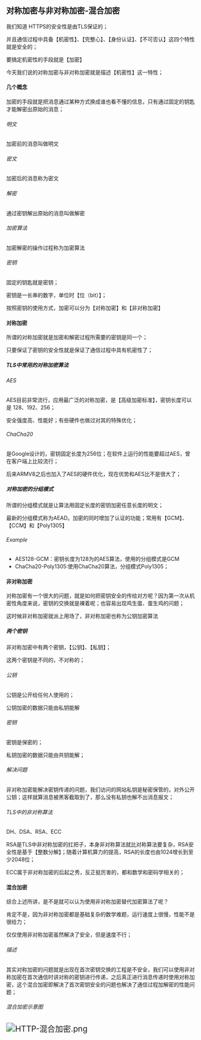 ## 对称加密与非对称加密-混合加密

我们知道 HTTPS的安全性是由TLS保证的；

并且通信过程中具备【机密性】、【完整心】、【身份认证】、【不可否认】这四个特性就是安全的；

要搞定机密性的手段就是【加密】

今天我们说的对称加密与非对称加密就是描述【机密性】这一特性；

#### 几个概念

加密的手段就是把消息通过某种方式换成谁也看不懂的信息，只有通过固定的钥匙才能解密出原始的消息；

###### 明文

加密前的消息叫做明文

###### 密文

加密后的消息称为密文

###### 解密

通过密钥解出原始的消息叫做解密

###### 加密算法

加密解密的操作过程称为加密算法

###### 密钥

固定的钥匙就是密钥；

密钥是一长串的数字，单位时【位（bit）】；

按照密钥的使用方式，加密可以分为【对称加密】和【非对称加密】

#### 对称加密

所谓的对称加密就是加密和解密过程所需要的密钥是同一个；

只要保证了密钥的安全性就是保证了通信过程中具有机密性了；

##### TLS中常用的对称加密算法

###### AES

AES目前非常流行，应用最广泛的对称加密，是【高级加密标准】，密钥长度可以是 128、192、256；

安全强度高、性能好；有些硬件也做过对其的特殊优化；

###### ChaCha20

是Google设计的，密钥固定长度为256位；在软件上运行的性能要超过AES，曾在客户端上比较流行；

后来ARMV8之后也加入了AES的硬件优化，现在优势和AES比不是很大了；

##### 对称加密的分组模式

所谓的分组模式就是让算法用固定长度的密钥加密任意长度的明文；

最新的分组模式称为AEAD。加密的同时增加了认证的功能；常用有【GCM】、【CCM】和【Poly1305】

###### Example

- AES128-GCM：密钥长度为128为的AES算法，使用的分组模式是GCM
- ChaCha20-Poly1305:使用ChaCha20算法，分组模式Poly1305；

#### 非对称加密

对称加密有一个很大的问题，就是如何把密钥安全的传给对方呢？因为第一次从机密性角度来说，密钥的交换就是裸着呢；也容易出现鸡生蛋、蛋生鸡的问题；

这时候非对称加密就派上用场了，非对称加密也称为公钥加密算法

##### 两个密钥

非对称加密中有两个密钥，【公钥】、【私钥】；

这两个密钥是不同的，不对称的；

###### 公钥

公钥是公开给任何人使用的；

公钥加密的数据只能由私钥能解

###### 密钥

密钥是保密的；

私钥加密的数据只能由共钥能解；

###### 解决问题

非对称加密能解决密钥传递的问题，我们访问的网站私钥是秘密保管的，对外公开公钥；这样就算消息被黑客截取到了，那么没有私钥也解不出消息报文；

###### TLS中的非对称算法

DH、DSA、RSA、ECC

RSA是TLS中非对称加密的扛把子，本身非对称算法就比对称算法要复杂，RSA安全性是基于【整数分解】；随着计算机算力的提高，RSA的长度也由1024增长到至少2048位；

ECC属于非对称加密的后起之秀，反正挺厉害的，都和数学和密码学相关的；

#### 混合加密

综合上述所讲，是不是就可以认为使用非对称加密替代加密算法了呢？

肯定不是，因为非对称加密都是基础复杂的数学难题，运行速度上很慢，性能不是很给力；

仅仅使用非对称加密虽然解决了安全，但是速度不行；

###### 描述

其实对称加密的问题就是出现在首次密钥交换的工程是不安全，我们可以使用非对称加密在首次通信时讲对称的密钥进行传递，之后真正进行消息传递时使用对称加密，这个混合加密即解决了首次密钥安全的问题也解决了通信过程加解密的性能问题；

###### 混合加密示意图

<img src="https://upload-images.jianshu.io/upload_images/4997216-e834f740e80683a2.png?imageMogr2/auto-orient/strip%7CimageView2/2/w/1240" alt="HTTP-混合加密.png" style="zoom:150%;" />



